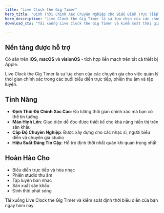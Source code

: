 ```yaml
---
title: "Live Clock the Gig Timer"
hero_title: "Định Thời Chính Xác Chuyên Nghiệp cho Biểu Diễn Trực Tiếp"
hero_description: "Live Clock the Gig Timer là sự lựa chọn của các chuyên gia cho việc quản lý thời gian chính xác trong các buổi biểu diễn trực tiếp, phiên thu âm và tập luyện."
download_cta: "Tải xuống Live Clock the Gig Timer và kiểm soát thời gian biểu diễn của bạn ngay hôm nay."

---
```


## Nền tảng được hỗ trợ

Có sẵn trên **iOS**, **macOS** và **visionOS** - tích hợp liền mạch trên tất cả thiết bị Apple.

Live Clock the Gig Timer là sự lựa chọn của các chuyên gia cho việc quản lý thời gian chính xác trong các buổi biểu diễn trực tiếp, phiên thu âm và tập luyện.

## Tính Năng

- **Định Thời Độ Chính Xác Cao**: Đo lường thời gian chính xác mà bạn có thể tin tưởng
- **Màn Hình Lớn**: Giao diện dễ đọc được thiết kế cho khả năng hiển thị trên sân khấu
- **Cấp Độ Chuyên Nghiệp**: Được xây dựng cho các nhạc sĩ, người biểu diễn và chuyên gia studio
- **Hiệu Suất Đáng Tin Cậy**: Hỗ trợ định thời nhất quán khi quan trọng nhất

## Hoàn Hảo Cho

- Biểu diễn trực tiếp và hòa nhạc
- Phiên studio thu âm
- Tập luyện ban nhạc
- Sản xuất sân khấu
- Định thời phát sóng

Tải xuống Live Clock the Gig Timer và kiểm soát định thời biểu diễn của bạn ngay hôm nay.
